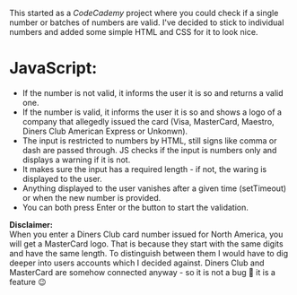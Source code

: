 This started as a *CodeCademy* project where you could check if a single number or batches of numbers are valid.
I've decided to stick to individual numbers and added some simple HTML and CSS for it to look nice.

# JavaScript: 

* If the number is not valid, it informs the user it is so and returns a valid one.
* If the number is valid, it informs the user it is so and shows a logo of a company that allegedly issued the card (Visa, MasterCard, Maestro, Diners Club American Express or Unkonwn).
* The input is restricted to numbers by HTML, still signs like comma or dash are passed through. JS checks if the input is numbers only and displays a warning if it is not.
* It makes sure the input has a required length - if not, the waring is displayed to the user.
* Anything displayed to the user vanishes after a given time (setTimeout) or when the new number is provided.
* You can both press Enter or the button to start the validation.
 
**Disclaimer:**  
When you enter a Diners Club card number issued for North America, you will get a MasterCard logo. That is because they start with the same digits and have the same length. To distinguish between them I would have to dig deeper into users accounts which I decided against. Diners Club and MasterCard are somehow connected anyway - so it is not a bug :bug: it is a feature :wink:
